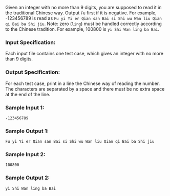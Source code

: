 Given an integer with no more than 9 digits, you are supposed to read it in the traditional Chinese way. Output `Fu` first if it is negative. For example, -123456789 is read as `Fu yi Yi er Qian san Bai si Shi wu Wan liu Qian qi Bai ba Shi jiu`. Note: zero (`ling`) must be handled correctly according to the Chinese tradition. For example, 100800 is `yi Shi Wan ling ba Bai`.

### Input Specification:

Each input file contains one test case, which gives an integer with no more than 9 digits.

### Output Specification:

For each test case, print in a line the Chinese way of reading the number. The characters are separated by a space and there must be no extra space at the end of the line.

### Sample Input 1:

```in
-123456789
```

### Sample Output 1:

```out
Fu yi Yi er Qian san Bai si Shi wu Wan liu Qian qi Bai ba Shi jiu
```

### Sample Input 2:

```in
100800
```

### Sample Output 2:

```out
yi Shi Wan ling ba Bai
```